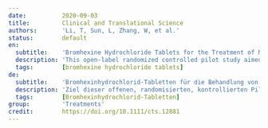 ```yaml
---
date:          2020-09-03
title:         Clinical and Translational Science
authors:       'Li, T, Sun, L, Zhang, W, et al.'
status:        default
en:
  subtitle:    'Bromhexine Hydrochloride Tablets for the Treatment of Moderate COVID-19: An Open-Label Randomized Controlled Pilot Study'
  description: 'This open-label randomized controlled pilot study aimed to test the study feasibility of bromhexine hydrochloride (BRH) tablets for the treatment of mild or moderate coronavirus disease 2019 (COVID-19) and to explore its clinical efficacy and safety. Patients with mild or moderate COVID-19 were randomly divided into the BRH group or the control group at a 2:1 ratio. Routine treatment according to China’s Novel Coronavirus Pneumonia Diagnosis and Treatment Plan was performed in both groups, whereas patients in the BRH group were additionally given oral BRH (32 mg t.i.d.) for 14 consecutive days. The efficacy and safety of BRH were evaluated. A total of 18 patients with moderate COVID-19 were randomized into the BRH group (n = 12) or the control group (n = 6). There were suggestions of BRH advantage over placebo in improved chest computed tomography, need for oxygen therapy, and discharge rate within 20 days. However, none of these findings were statistically significant. BRH tablets may potentially have a beneficial effect in patients with COVID-19, especially for those with lung or hepatic injury. A further definitive large-scale clinical trial is feasible and necessary.'
  tags:        [bromhexine hydrochloride tablets]
de:
  subtitle:    'Bromhexinhydrochlorid-Tabletten für die Behandlung von mäßigem COVID-19: Eine offene, randomisierte, kontrollierte Pilotstudie'
  description: 'Ziel dieser offenen, randomisierten, kontrollierten Pilotstudie war es, die Studiendurchführbarkeit von Bromhexinhydrochlorid (BRH)-Tabletten für die Behandlung der leichten oder mittelschweren Coronavirus-Krankheit 2019 (COVID-19) zu testen und ihre klinische Wirksamkeit und Sicherheit zu untersuchen. Patienten mit leichter oder mittelschwerer COVID-19-Erkrankung wurden nach dem Zufallsprinzip im Verhältnis 2:1 in die BRH-Gruppe oder die Kontrollgruppe eingeteilt. In beiden Gruppen wurde die Routinebehandlung gemäß dem chinesischen Plan zur Diagnose und Behandlung der neuartigen Coronavirus-Pneumonie durchgeführt, wobei die Patienten in der BRH-Gruppe zusätzlich 14 Tage lang oral mit BRH (32 mg t.i.d.) behandelt wurden. Die Wirksamkeit und Sicherheit von BRH wurde bewertet. Insgesamt 18 Patienten mit mäßigem COVID-19 wurden nach dem Zufallsprinzip in die BRH-Gruppe (n = 12) oder die Kontrollgruppe (n = 6) eingeteilt. Es gab Hinweise auf einen Vorteil von BRH gegenüber Placebo bei der Verbesserung der Thorax-Computertomographie, der Notwendigkeit einer Sauerstofftherapie und der Entlassungsrate innerhalb von 20 Tagen. Keiner dieser Befunde war jedoch statistisch signifikant. BRH-Tabletten können bei Patienten mit COVID-19 möglicherweise eine positive Wirkung haben, insbesondere bei Patienten mit Lungen- oder Leberschäden. Eine weitere endgültige groß angelegte klinische Studie ist machbar und notwendig.' 
  tags:        [Bromhexinhydrochlorid-Tabletten]
group:         'Treatments'
credit:        https://doi.org/10.1111/cts.12881
---
```

